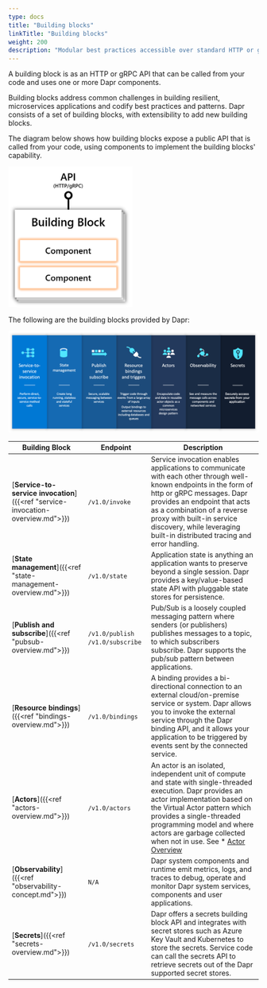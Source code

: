 ```yaml
---
type: docs
title: "Building blocks"
linkTitle: "Building blocks"
weight: 200
description: "Modular best practices accessible over standard HTTP or gRPC APIs"
---
```


A building block is as an HTTP or gRPC API that can be called from your code and uses one or more Dapr components. 

Building blocks address common challenges in building resilient, microservices applications and codify best practices and patterns. Dapr consists of a set of building blocks, with extensibility to add new building blocks.

The diagram below shows how building blocks expose a public API that is called from your code, using components to implement the building blocks' capability.

<img src="/images/concepts-building-blocks.png" width=250>
  
The following are the building blocks provided by Dapr:

<img src="/images/building_blocks.png" width=1000>

| Building Block | Endpoint | Description |
|----------------|----------|-------------|
| [**Service-to-service invocation**]({{<ref "service-invocation-overview.md">}}) | `/v1.0/invoke` | Service invocation enables applications to communicate with each other through well-known endpoints in the form of http or gRPC messages. Dapr provides an endpoint that acts as a combination of a reverse proxy with built-in service discovery, while leveraging built-in distributed tracing and error handling.
| [**State management**]({{<ref "state-management-overview.md">}}) | `/v1.0/state` | Application state is anything an application wants to preserve beyond a single session. Dapr provides a key/value-based state API with pluggable state stores for persistence.
| [**Publish and subscribe**]({{<ref "pubsub-overview.md">}}) | `/v1.0/publish` `/v1.0/subscribe`|  Pub/Sub is a loosely coupled messaging pattern where senders (or publishers) publishes messages to a topic, to which subscribers subscribe. Dapr supports the pub/sub pattern between applications.
| [**Resource bindings**]({{<ref "bindings-overview.md">}}) | `/v1.0/bindings` | A binding provides a bi-directional connection to an external cloud/on-premise service or system. Dapr allows you to invoke the external service through the  Dapr binding API, and it allows your application to be triggered by events sent by the connected service.
| [**Actors**]({{<ref "actors-overview.md">}}) | `/v1.0/actors` |  An actor is an isolated, independent unit of compute and state with single-threaded execution. Dapr provides an actor implementation based on the Virtual Actor pattern which provides a single-threaded programming model and where actors are garbage collected when not in use. See * [Actor Overview](./actors#understanding-actors)
| [**Observability**]({{<ref "observability-concept.md">}}) | `N/A` |  Dapr system components and runtime emit metrics, logs, and traces to debug, operate and monitor Dapr system services, components and user applications.
| [**Secrets**]({{<ref "secrets-overview.md">}}) | `/v1.0/secrets` | Dapr offers a secrets building block API and integrates with secret stores such as Azure Key Vault and Kubernetes to store the secrets. Service code can call the secrets API to retrieve secrets out of the Dapr supported secret stores.